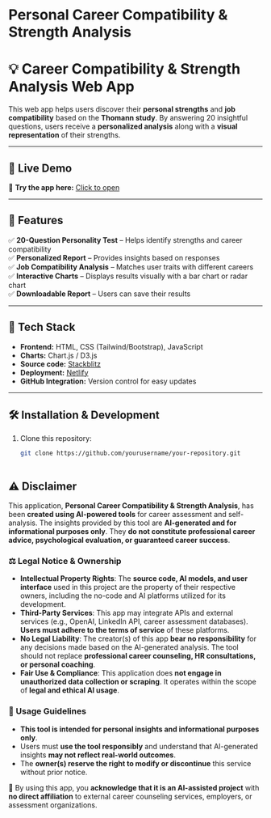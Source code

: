 # Personal Career Compatibility & Strength Analysis
# 💡 Career Compatibility & Strength Analysis Web App

This web app helps users discover their **personal strengths** and **job compatibility** based on the **Thomann study**. By answering 20 insightful questions, users receive a **personalized analysis** along with a **visual representation** of their strengths.

---

## 🚀 Live Demo  
🔗 **Try the app here:** [Click to open](https://exquisite-lily-20c77a.netlify.app/)  

---

## 📌 Features
✅ **20-Question Personality Test** – Helps identify strengths and career compatibility  
✅ **Personalized Report** – Provides insights based on responses  
✅ **Job Compatibility Analysis** – Matches user traits with different careers  
✅ **Interactive Charts** – Displays results visually with a bar chart or radar chart  
✅ **Downloadable Report** – Users can save their results  

---

## 🎨 Tech Stack
- **Frontend:** HTML, CSS (Tailwind/Bootstrap), JavaScript  
- **Charts:** Chart.js / D3.js  
- **Source code:** [Stackblitz](https://stackblitz.com/~/github.com/farshadav/personal_career_evaluation)
- **Deployment:** [Netlify](https://exquisite-lily-20c77a.netlify.app/)
- **GitHub Integration:** Version control for easy updates  

---

## 🛠 Installation & Development  
1. Clone this repository:  
   ```bash
   git clone https://github.com/yourusername/your-repository.git
 

## ⚠️ Disclaimer  

This application, **Personal Career Compatibility & Strength Analysis**, has been **created using AI-powered tools** for career assessment and self-analysis. The insights provided by this tool are **AI-generated and for informational purposes only**. They **do not constitute professional career advice, psychological evaluation, or guaranteed career success**.

### ⚖️ Legal Notice & Ownership  
- **Intellectual Property Rights**: The **source code, AI models, and user interface** used in this project are the property of their respective owners, including the no-code and AI platforms utilized for its development.  
- **Third-Party Services**: This app may integrate APIs and external services (e.g., OpenAI, LinkedIn API, career assessment databases). **Users must adhere to the terms of service** of these platforms.  
- **No Legal Liability**: The creator(s) of this app **bear no responsibility** for any decisions made based on the AI-generated analysis. The tool should not replace **professional career counseling, HR consultations, or personal coaching**.  
- **Fair Use & Compliance**: This application does **not engage in unauthorized data collection or scraping**. It operates within the scope of **legal and ethical AI usage**.  

### 🔹 Usage Guidelines  
- **This tool is intended for personal insights and informational purposes only**.  
- Users must **use the tool responsibly** and understand that AI-generated insights **may not reflect real-world outcomes**.  
- The **owner(s) reserve the right to modify or discontinue** this service without prior notice.  

🔹 By using this app, you **acknowledge that it is an AI-assisted project** with **no direct affiliation** to external career counseling services, employers, or assessment organizations.

